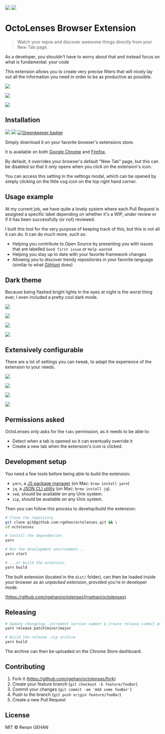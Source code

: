 [![](.github/icons/chrome.png)](https://chrome.google.com/webstore/detail/octolenses/ghlblfakaklgkdmfejdlffbmpcaidoci)
[![](.github/icons/firefox.png)](https://addons.mozilla.org/firefox/addon/github-octolenses/)

# OctoLenses Browser Extension

> Watch your repos and discover awesome things directly from your New Tab page.

As a developer, you shouldn't have to worry about that and instead focus on what
is fundamental: your code

This extension allows you to create very precise filters that will nicely lay
out all the information you need in order to be as productive as possible.

![](.github/screenshots/light/dashboard.png)

![](.github/screenshots/light/filter-add.png)

![](.github/screenshots/light/filter-edit.png)

## Installation

[![](.github/icons/chrome.png)](https://chrome.google.com/webstore/detail/octolenses/ghlblfakaklgkdmfejdlffbmpcaidoci)
[![](.github/icons/firefox.png)](https://addons.mozilla.org/firefox/addon/github-octolenses/) [![Greenkeeper badge](https://badges.greenkeeper.io/rgehan/octolenses.svg)](https://greenkeeper.io/)

Simply download it on your favorite browser's extensions store.

It is available on both [Google Chrome](https://chrome.google.com/webstore/detail/octolenses/ghlblfakaklgkdmfejdlffbmpcaidoci) and [Firefox](https://addons.mozilla.org/firefox/addon/github-octolenses/).

By default, it overrides your browser's default "New Tab" page, but this can be
disabled so that it only opens when you click on the extension's icon.

You can access this setting in the settings modal, which can be opened by
simply clicking on the little cog icon on the top right hand corner.

## Usage example

At my current job, we have quite a lovely system where each Pull Request is
assigned a specific label depending on whether it's a WIP, under review or
if it has been successfully (or not) reviewed.

I built this tool for the very purpose of keeping track of this, but this is not
all it can do. It can do much more, such as:

- Helping you contribute to Open Source by presenting you with issues that are
  labelled `Good first issue` or `Help wanted`
- Helping you stay up to date with your favorite framework changes
- Allowing you to discover trendy repositories in your favorite language
  (similar to what [GitHunt](https://github.com/kamranahmedse/githunt) does)

## Dark theme

Because being flashed bright lights in the eyes at night is the worst thing
ever, I even included a pretty cool dark mode.

![](.github/screenshots/dark/dashboard.png)

![](.github/screenshots/dark/filter-edit.png)

![](.github/screenshots/dark/discover.png)

![](.github/screenshots/dark/settings-night-mode.png)

## Extensively configurable

There are a lot of settings you can tweak, to adapt the experience of the
extension to your needs.

![](.github/screenshots/light/settings-behavior.png)

![](.github/screenshots/light/settings-cache.png)

![](.github/screenshots/light/settings-git-hub.png)

![](.github/screenshots/light/settings-jira.png)

## Permissions asked

OctoLenses only asks for the `tabs` permission, as it needs to be able to:

- Detect when a tab is opened so it can eventually override it
- Create a new tab when the extension's icon is clicked.

## Development setup

You need a few tools before being able to build the extension:

- `yarn`, a [JS package manager](https://yarnpkg.com/docs/install) (on Mac: `brew install yarn`)
- `jq`, a [JSON CLI utility](https://stedolan.github.io/jq/) (on Mac: `brew install jq`).
- `sed`, should be available on any Unix system.
- `zip`, should be available on any Unix system.

Then you can follow this process to develop/build the extension:

```sh
# Clone the repository
git clone git@github.com:rgehan/octolenses.git && \
cd octolenses

# Install the dependencies
yarn

# Run the development environment...
yarn start

# ...or build the extension
yarn build
```

The built extension (located in the `dist/` folder), can then be loaded inside
your browser as an _unpacked extension_, provided you're in developer mode.

[https://github.com/rgehan/octolenses](rgehan/octolenses)

## Releasing

```sh
# Update changelog, increment version number & create release commit and tag
yarn release patch|minor|major

# Build the release .zip archive
yarn build
```

The archive can then be uploaded on the Chrome Store dashboard.

## Contributing

1. Fork it (<https://github.com/rgehan/octolenses/fork>)
2. Create your feature branch (`git checkout -b feature/fooBar`)
3. Commit your changes (`git commit -am 'Add some fooBar'`)
4. Push to the branch (`git push origin feature/fooBar`)
5. Create a new Pull Request

## License

MIT © Renan GEHAN
